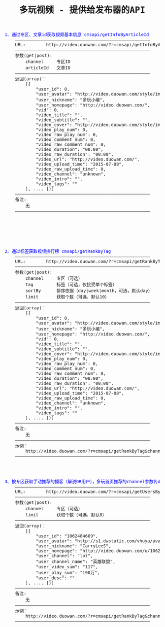 <pre>

<h1><center>多玩视频 - 提供给发布器的API</center></h1>

<font color="blue">1、通过专区、文章id获取视频基本信息 cmsapi/getInfoByArticleId </font>
	————————————————————————————————————————————————————
	URL:		http://video.duowan.com/?r=cmsapi/getInfoByArticleId
	————————————————————————————————————————————————————
	参数(get|post):
		channel		专区ID
		articleId	文章ID
	————————————————————————————————————————————————————
	返回(array)：
		[{
			"user_id": 0,
			"user_avatar": "http://video.duowan.com/style/img/editor-avatar.png",
			"user_nickname": "多玩小编",
			"user_homepage": "http://video.duowan.com/",
			"vid": 0,
			"video_title": "",
			"video_subtitle": "",
			"video_cover": "http://video.duowan.com/style/img/no-cover.jpg",
			"video_play_num": 0,
			"video_raw_play_num": 0,
			"video_comment_num": 0,
			"video_raw_comment_num": 0,
			"video_duration": "00:00",
			"video_raw_duration": "00:00",
			"video_url": "http://video.duowan.com/",
			"video_upload_time": "2015-07-08",
			"video_raw_upload_time": 0,
			"video_channel": "unknown",
			"video_intro": "",
			"video_tags": ""
		}, ..., {}]
	————————————————————————————————————————————————————
	备注: 
		无
	————————————————————————————————————————————————————







<font color="blue">2、通过标签获取视频排行榜 cmsapi/getRankByTag </font>
	————————————————————————————————————————————————————
	URL:		http://video.duowan.com/?r=cmsapi/getRankByTag
	————————————————————————————————————————————————————
	参数(get|post):
		channel		专区（可选）
		tag			标签（可选，仅接受单个标签）
		sortBy		排序依据（day|week|month，可选，默认day）
		limit		获取个数（可选，默认10）
	————————————————————————————————————————————————————
	返回(array)：
		[{
			"user_id": 0,
			"user_avatar": "http://video.duowan.com/style/img/editor-avatar.png",
			"user_nickname": "多玩小编",
			"user_homepage": "http://video.duowan.com/",
			"vid": 0,
			"video_title": "",
			"video_subtitle": "",
			"video_cover": "http://video.duowan.com/style/img/no-cover.jpg",
			"video_play_num": 0,
			"video_raw_play_num": 0,
			"video_comment_num": 0,
			"video_raw_comment_num": 0,
			"video_duration": "00:00",
			"video_raw_duration": "00:00",
			"video_url": "http://video.duowan.com/",
			"video_upload_time": "2015-07-08",
			"video_raw_upload_time": 0,
			"video_channel": "unknown",
			"video_intro": "",
			"video_tags": ""
		}, ..., {}]
	————————————————————————————————————————————————————
	备注: 
		无
	————————————————————————————————————————————————————
	示例：
		http://video.duowan.com/?r=cmsapi/getRankByTag&channel=5253wzry&tag=%E8%99%8E%E7%89%99%E8%A7%86%E9%A2%91&sortBy=month&limit=10
	————————————————————————————————————————————————————




<font color="blue">3、按专区获取手动推荐的播客（解说OR用户），多玩首页推荐的channel参数传duowanvideo。</font>
	————————————————————————————————————————————————————
	URL:		http://video.duowan.com/?r=cmsapi/getUsersByHot
	————————————————————————————————————————————————————
	参数(get|post):
        channel     专区（可选）
		limit		获取个数（可选，默认8）
	————————————————————————————————————————————————————
	返回(array)：
		[{
            "user_id": "1062484609",
            "user_avatar": "http://s1.dwstatic.com/vhuya/avatar/10/62/200_200/4173a0e5ae914ae31b0aadf310b1b0ae.jpg?t=1481842948",
            "user_nickname": "CarryLeeS",
            "user_homepage": "http://video.duowan.com/u/1062484609",
            "user_channel": "lol",
            "user_channel_name": "英雄联盟",
            "user_video_sum": "117",
            "user_play_sum": "190万",
            "user_desc": ""
		}, ..., {}]
	————————————————————————————————————————————————————
	备注: 
		无
	————————————————————————————————————————————————————
	示例：
		http://video.duowan.com/?r=cmsapi/getRankByTag&channel=5253wzry&tag=%E8%99%8E%E7%89%99%E8%A7%86%E9%A2%91&sortBy=month&limit=10
	————————————————————————————————————————————————————





</pre>
